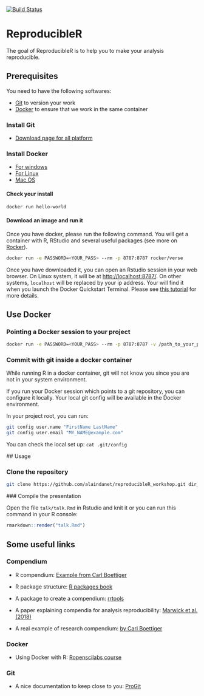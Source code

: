 <!-- README.md is generated from README.Rmd. Please edit that file -->
[![Build
Status](https://travis-ci.com/alaindanet/reproducibleR_workshop.svg?branch=master)](https://travis-ci.com/alaindanet/reproducibleR_workshop)

ReproducibleR
=============

The goal of ReproducibleR is to help you to make your analysis
reproducible.

Prerequisites
-------------

You need to have the following softwares:

-   [Git](https://git-scm.com/downloads) to version your work
-   [Docker](https://docs.docker.com/install/) to ensure that we work in
    the same container

### Install Git

-   [Download page for all platform](https://git-scm.com/downloads)

### Install Docker

-   [For windows](https://docs.docker.com/docker-for-windows/install/)
-   [For Linux](https://docs.docker.com/docker-for-windows/install/)
-   [Mac OS](https://docs.docker.com/docker-for-mac/install/)

#### Check your install

``` bash
docker run hello-world
```

#### Download an image and run it

Once you have docker, please run the following command. You will get a
container with R, RStudio and several useful packages (see more on
[Rocker](https://github.com/rocker-org/rocker)).

``` bash
docker run -e PASSWORD=<YOUR_PASS> --rm -p 8787:8787 rocker/verse
```

Once you have downloaded it, you can open an Rstudio session in your web
browser. On Linux system, it will be at <http://localhost:8787/>. On
other systems, `localhost` will be replaced by your ip address. Your
will find it when you launch the Docker Quickstart Terminal. Please see
[this
tutorial](http://ropenscilabs.github.io/r-docker-tutorial/02-Launching-Docker.html)
for more details.

Use Docker
----------

### Pointing a Docker session to your project

``` bash
docker run -e PASSWORD=<YOUR_PASS> --rm -p 8787:8787 -v /path_to_your_project/project_directory:/home/rstudio/project_directory rocker/verse
```

### Commit with git inside a docker container

While running R in a docker container, git will not know you since you
are not in your system environment.

If you run your Docker session which points to a git repository, you can
configure it locally. Your local git config will be available in the
Docker environment.

In your project root, you can run:

``` bash
git config user.name "FirstName LastName"
git config user.email "MY_NAME@example.com"
```

You can check the local set up: `cat .git/config`

\#\# Usage

### Clone the repository

``` bash
git clone https://github.com/alaindanet/reproducibleR_workshop.git dir_name
```

\#\#\# Compile the presentation

Open the file `talk/talk.Rmd` in Rstudio and knit it or you can run this
command in your R console:

``` r
rmarkdown::render("talk.Rmd")
```

Some useful links
-----------------

### Compendium

-   R compendium: [Example from Carl
    Boettiger](https://github.com/cboettig/template)

-   R package structure: [R packages book](http://r-pkgs.had.co.nz/)

-   A package to create a compendium:
    [rrtools](https://github.com/benmarwick/rrtools)

-   A paper explaining compendia for analysis reproducibility: [Marwick
    et al. (2018)](https://sci-hub.tw/10.1080/00031305.2017.1375986)

-   A real example of research compendium: [by Carl
    Boettiger](https://github.com/cboettig/nonparametric-bayes)

### Docker

-   Using Docker with R: [Ropenscilabs
    course](http://ropenscilabs.github.io/r-docker-tutorial/)

### Git

-   A nice documentation to keep close to you:
    [ProGit](https://git-scm.com/book/en/v2)
